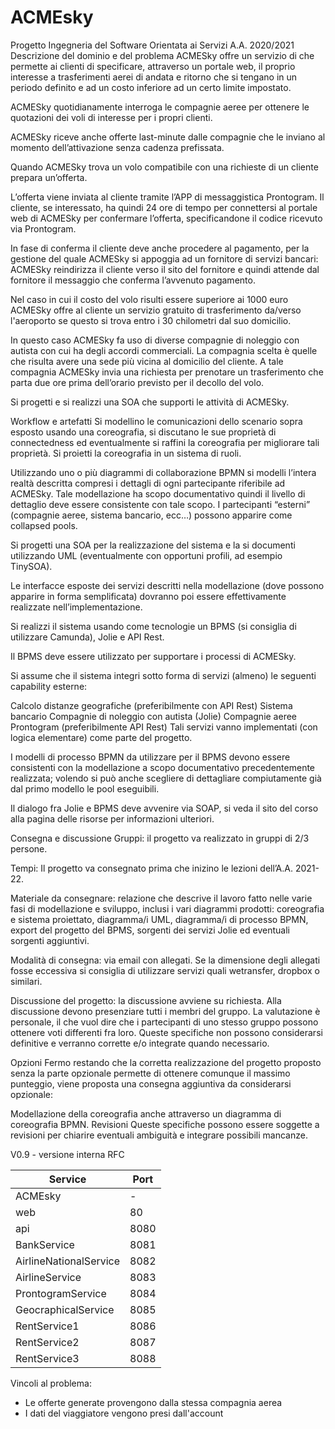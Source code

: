 # ACMEsky

Progetto Ingegneria del Software Orientata ai Servizi
A.A. 2020/2021
Descrizione del dominio e del problema
ACMESky offre un servizio di che permette ai clienti di specificare, attraverso un portale web, il proprio interesse a trasferimenti aerei di andata e ritorno che si tengano in un periodo definito e ad un costo inferiore ad un certo limite impostato.

ACMESky quotidianamente interroga le compagnie aeree per ottenere le quotazioni dei voli di interesse per i propri clienti.

ACMESky riceve anche offerte last-minute dalle compagnie che le inviano al momento dell’attivazione senza cadenza prefissata.

Quando ACMESky trova un volo compatibile con una richieste di un cliente prepara un’offerta.

L’offerta viene inviata al cliente tramite l’APP di messaggistica Prontogram. Il cliente, se interessato, ha quindi 24 ore di tempo per connettersi al portale web di ACMESky per confermare l’offerta, specificandone il codice ricevuto via Prontogram.

In fase di conferma il cliente deve anche procedere al pagamento, per la gestione del quale ACMESky si appoggia ad un fornitore di servizi bancari: ACMESky reindirizza il cliente verso il sito del fornitore e quindi attende dal fornitore il messaggio che conferma l’avvenuto pagamento.

Nel caso in cui il costo del volo risulti essere superiore ai 1000 euro ACMESky offre al cliente un servizio gratuito di trasferimento da/verso l'aeroporto se questo si trova entro i 30 chilometri dal suo domicilio.

In questo caso ACMESky fa uso di diverse compagnie di noleggio con autista con cui ha degli accordi commerciali. La compagnia scelta è quelle che risulta avere una sede più vicina al domicilio del cliente. A tale compagnia ACMESky invia una richiesta per prenotare un trasferimento che parta due ore prima dell’orario previsto per il decollo del volo.


Si progetti e si realizzi una SOA che supporti le attività di ACMESky.

Workflow e artefatti
Si modellino le comunicazioni dello scenario sopra esposto usando una coreografia, si discutano le sue proprietà di connectedness ed eventualmente si raffini la coreografia per migliorare tali proprietà. Si proietti la coreografia in un sistema di ruoli.


Utilizzando uno o più diagrammi di collaborazione BPMN si modelli l’intera realtà descritta compresi i dettagli di ogni partecipante riferibile ad ACMESky. Tale modellazione ha scopo documentativo quindi il livello di dettaglio deve essere consistente con tale scopo. I partecipanti “esterni” (compagnie aeree, sistema bancario, ecc…) possono apparire come collapsed pools.


Si progetti una SOA per la realizzazione del sistema e la si documenti utilizzando UML (eventualmente con opportuni profili, ad esempio TinySOA).

Le interfacce esposte dei servizi descritti nella modellazione (dove possono apparire in forma semplificata) dovranno poi essere effettivamente realizzate nell’implementazione.


Si realizzi il sistema usando come tecnologie un BPMS (si consiglia di utilizzare Camunda), Jolie e API Rest.

Il BPMS deve essere utilizzato per supportare i processi di ACMESky.

Si assume che il sistema integri sotto forma di servizi (almeno) le seguenti capability esterne:

Calcolo distanze geografiche (preferibilmente con API Rest)
Sistema bancario
Compagnie di noleggio con autista (Jolie)
Compagnie aeree
Prontogram (preferibilmente API Rest)
Tali servizi vanno implementati (con logica elementare) come parte del progetto.


I modelli di processo BPMN da utilizzare per il BPMS devono essere consistenti con la modellazione a scopo documentativo precedentemente realizzata; volendo si può anche scegliere di dettagliare compiutamente già dal primo modello le pool eseguibili.

Il dialogo fra Jolie e BPMS deve avvenire via SOAP, si veda il sito del corso alla pagina delle risorse per informazioni ulteriori.

Consegna e discussione
Gruppi: il progetto va realizzato in gruppi di 2/3 persone.


Tempi: Il progetto va consegnato prima che inizino le lezioni dell’A.A. 2021-22.

Materiale da consegnare: relazione che descrive il lavoro fatto nelle varie fasi di modellazione e sviluppo, inclusi i vari diagrammi prodotti: coreografia e sistema proiettato, diagramma/i UML, diagramma/i di processo BPMN, export del progetto del BPMS, sorgenti dei servizi Jolie ed eventuali sorgenti aggiuntivi.

Modalità  di consegna: via email con allegati. Se la dimensione degli allegati fosse eccessiva si consiglia di utilizzare servizi quali wetransfer, dropbox o similari.

Discussione del progetto: la discussione avviene su richiesta. Alla discussione devono presenziare tutti i membri del gruppo. La valutazione è personale, il che vuol dire che i partecipanti di uno stesso gruppo possono ottenere voti differenti fra loro. Queste specifiche non possono considerarsi definitive e verranno corrette e/o integrate quando necessario.

Opzioni
Fermo restando che la corretta realizzazione del progetto proposto senza la parte opzionale permette di ottenere comunque il massimo punteggio, viene proposta una consegna aggiuntiva da considerarsi opzionale:

Modellazione della coreografia anche attraverso un diagramma di coreografia BPMN.
Revisioni
Queste specifiche possono essere soggette a revisioni per chiarire eventuali ambiguità e integrare possibili mancanze.


V0.9 - versione interna RFC


| Service | Port |
| - | - |
| ACMEsky | - |
| web | 80 |
| api | 8080 |
| BankService | 8081 |
| AirlineNationalService | 8082 |
| AirlineService | 8083 |
| ProntogramService | 8084 |
| GeocraphicalService | 8085 |
| RentService1 | 8086 |
| RentService2 | 8087 |
| RentService3 | 8088 |

Vincoli al problema:
- Le offerte generate provengono dalla stessa compagnia aerea
- I dati del viaggiatore vengono presi dall'account

